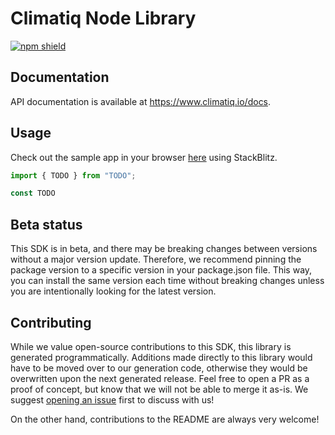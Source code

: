 # Climatiq Node Library

[![npm shield](https://img.shields.io/npm/v/@fern-api/climatiq)](https://www.npmjs.com/package/@fern-api/climatiq)

## Documentation

API documentation is available at <https://www.climatiq.io/docs>.

## Usage

Check out the sample app in your browser [here](https://stackblitz.com/edit/climatiq-typescript-example-0?file=app.ts&view=editor) using StackBlitz.

```typescript
import { TODO } from "TODO";

const TODO
```

## Beta status

This SDK is in beta, and there may be breaking changes between versions without a major version update. Therefore, we recommend pinning the package version to a specific version in your package.json file. This way, you can install the same version each time without breaking changes unless you are intentionally looking for the latest version.

## Contributing

While we value open-source contributions to this SDK, this library is generated programmatically. Additions made directly to this library would have to be moved over to our generation code, otherwise they would be overwritten upon the next generated release. Feel free to open a PR as a proof of concept, but know that we will not be able to merge it as-is. We suggest [opening an issue](https://github.com/fern-climatiq/climatiq-node) first to discuss with us!

On the other hand, contributions to the README are always very welcome!
